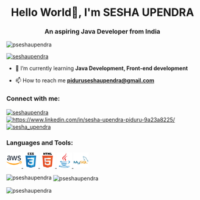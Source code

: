 <h1 align="center">Hello World👋, I'm SESHA UPENDRA</h1>
<h3 align="center">An aspiring Java Developer from India</h3>

<p align="left"> <img src="https://komarev.com/ghpvc/?username=pseshaupendra&label=Profile%20views&color=0e75b6&style=flat" alt="pseshaupendra" /> </p>

<p align="left"> <a href="https://twitter.com/seshaupendra" target="blank"><img src="https://img.shields.io/twitter/follow/seshaupendra?logo=twitter&style=for-the-badge" alt="seshaupendra" /></a> </p>

- 🌱 I’m currently learning **Java Development, Front-end development**

- 📫 How to reach me **piduruseshaupendra@gmail.com**

<h3 align="left">Connect with me:</h3>
<p align="left">
<a href="https://twitter.com/seshaupendra" target="blank"><img align="center" src="https://raw.githubusercontent.com/rahuldkjain/github-profile-readme-generator/master/src/images/icons/Social/twitter.svg" alt="seshaupendra" height="30" width="40" /></a>
<a href="https://linkedin.com/in/https://www.linkedin.com/in/sesha-upendra-piduru-9a23a8225/" target="blank"><img align="center" src="https://raw.githubusercontent.com/rahuldkjain/github-profile-readme-generator/master/src/images/icons/Social/linked-in-alt.svg" alt="https://www.linkedin.com/in/sesha-upendra-piduru-9a23a8225/" height="30" width="40" /></a>
<a href="https://instagram.com/sesha_upendra" target="blank"><img align="center" src="https://raw.githubusercontent.com/rahuldkjain/github-profile-readme-generator/master/src/images/icons/Social/instagram.svg" alt="sesha_upendra" height="30" width="40" /></a>
</p>

<h3 align="left">Languages and Tools:</h3>
<p align="left"> <a href="https://aws.amazon.com" target="_blank" rel="noreferrer"> <img src="https://raw.githubusercontent.com/devicons/devicon/master/icons/amazonwebservices/amazonwebservices-original-wordmark.svg" alt="aws" width="40" height="40"/> </a> <a href="https://www.w3schools.com/css/" target="_blank" rel="noreferrer"> <img src="https://raw.githubusercontent.com/devicons/devicon/master/icons/css3/css3-original-wordmark.svg" alt="css3" width="40" height="40"/> </a> <a href="https://www.w3.org/html/" target="_blank" rel="noreferrer"> <img src="https://raw.githubusercontent.com/devicons/devicon/master/icons/html5/html5-original-wordmark.svg" alt="html5" width="40" height="40"/> </a> <a href="https://www.java.com" target="_blank" rel="noreferrer"> <img src="https://raw.githubusercontent.com/devicons/devicon/master/icons/java/java-original.svg" alt="java" width="40" height="40"/> </a> <a href="https://www.mysql.com/" target="_blank" rel="noreferrer"> <img src="https://raw.githubusercontent.com/devicons/devicon/master/icons/mysql/mysql-original-wordmark.svg" alt="mysql" width="40" height="40"/> </a> </p>

<p><img align="left" src="https://github-readme-stats.vercel.app/api/top-langs?username=pseshaupendra&show_icons=true&locale=en&layout=compact" alt="pseshaupendra" /></p>

<p>&nbsp;<img align="center" src="https://github-readme-stats.vercel.app/api?username=pseshaupendra&show_icons=true&locale=en" alt="pseshaupendra" /></p>

<p><img align="center" src="https://github-readme-streak-stats.herokuapp.com/?user=pseshaupendra&" alt="pseshaupendra" /></p>

